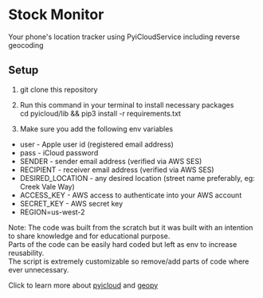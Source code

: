 # Stock Monitor
Your phone's location tracker using PyiCloudService including reverse geocoding

## Setup

1. git clone this repository

2. Run this command in your terminal to install necessary packages<br/>cd pyicloud/lib && pip3 install -r requirements.txt

2. Make sure you add the following env variables
* user - Apple user id (registered email address)
* pass - iCloud password
* SENDER - sender email address (verified via AWS SES)
* RECIPIENT - receiver email address (verified via AWS SES)
* DESIRED_LOCATION - any desired location (street name preferably, eg: Creek Vale Way)
* ACCESS_KEY - AWS access to authenticate into your AWS account
* SECRET_KEY - AWS secret key
* REGION=us-west-2

Note: The code was built from the scratch but it was built with an intention to share knowledge and for educational purpose.<br/>Parts of the code can be easily hard coded but left as env to increase reusability.<br/>The script is extremely customizable so remove/add parts of code where ever unnecessary.

Click to learn more about [pyicloud](https://pypi.org/project/pyicloud/) and [geopy](https://pypi.org/project/geopy/)